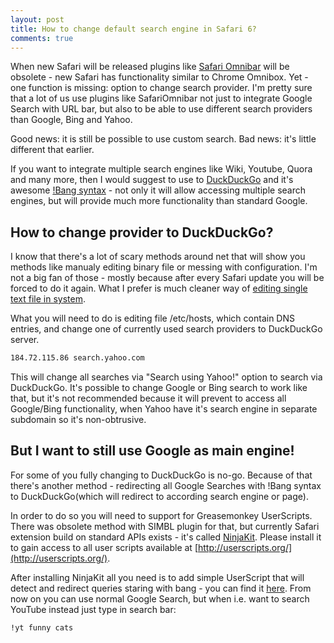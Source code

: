 ```yaml
---
layout: post
title: How to change default search engine in Safari 6?
comments: true
---
```


When new Safari will be released plugins like [Safari Omnibar](http://hackemist.com/SafariOmnibar/) will be obsolete - new Safari has functionality similar to Chrome Omnibox. Yet - one function is missing: option to change search provider. I'm pretty sure that a lot of us use plugins like SafariOmnibar not just to integrate Google Search with URL bar, but also to be able to use different search providers than Google, Bing and Yahoo.

Good news: it is still be possible to use custom search. Bad news: it's little different that earlier.

If you want to integrate multiple search engines like Wiki, Youtube, Quora and many more, then I would suggest to use to [DuckDuckGo](https://duckduckgo.com) and it's awesome [!Bang syntax](https://duckduckgo.com/bang.html) - not only it will allow accessing multiple search engines, but will provide much more functionality than standard Google.

## How to change provider to DuckDuckGo?

I know that there's a lot of scary methods around net that will show you methods like manualy editing binary file or messing with configuration. I'm not a big fan of those - mostly because after every Safari update you will be forced to do it again. What I prefer is much cleaner way of [editing single text file in system](http://help.duckduckgo.com/customer/portal/articles/255650).

What you will need to do is editing file /etc/hosts, which contain DNS entries, and change one of currently used search providers to DuckDuckGo server.

``` sh
184.72.115.86 search.yahoo.com
```

This will change all searches via "Search using Yahoo!" option to search via DuckDuckGo. It's possible to change Google or Bing search to work like that, but it's not recommended because it will prevent to access all Google/Bing functionality, when Yahoo have it's search engine in separate subdomain so it's non-obtrusive.

## But I want to still use Google as main engine!

For some of you fully changing to DuckDuckGo is no-go. Because of that there's another method - redirecting all Google Searches with !Bang syntax to DuckDuckGo(which will redirect to according search engine or page).

In order to do so you will need to support for Greasemonkey UserScripts. There was obsolete method with SIMBL plugin for that, but currently Safari extension build on standard APIs exists - it's called [NinjaKit](http://mac.softpedia.com/get/Internet-Utilities/NinjaKit-for-Safari.shtml). Please install it to gain access to all user scripts available at [http://userscripts.org/](http://userscripts.org/).

After installing NinjaKit all you need is to add simple UserScript that will detect and redirect queries staring with bang - you can find it [here](https://gist.github.com/1817223). From now on you can use normal Google Search, but when i.e. want to search YouTube instead just type in search bar:

``` sh
!yt funny cats
```
